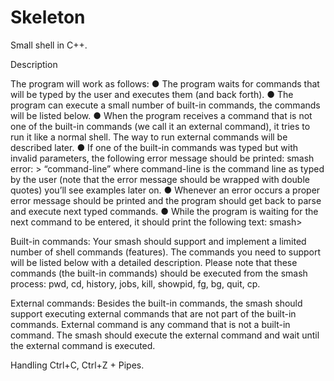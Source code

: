 # Skeleton
Small shell in C++.



Description

The program will work as follows:
● The program waits for commands that will be typed by the user and executes them
(and back forth).
● The program can execute a small number of built-in commands, the commands will
be listed below.
● When the program receives a command that is not one of the built-in commands
(we call it an external command), it tries to run it like a normal shell. The way to run
external commands will be described later.
● If one of the built-in commands was typed but with invalid parameters, the following
error message should be printed:
smash error: > “command-line”
where command-line is the command line as typed by the user (note that the error
message should be wrapped with double quotes)
you’ll see examples later on.
● Whenever an error occurs a proper error message should be printed and the
program should get back to parse and execute next typed commands.
● While the program is waiting for the next command to be entered, it should print the
following text:
smash> 

Built-in commands:
Your smash should support and implement a limited number of shell commands (features).
The commands you need to support will be listed below with a detailed description. Please
note that these commands (the built-in commands) should be executed from the smash
process: pwd, cd, history, jobs, kill, showpid, fg, bg, quit, cp.


External commands:
Besides the built-in commands, the smash should support executing external commands
that are not part of the built-in commands. External command is any command that is not a
built-in command.
The smash should execute the external command and wait until the external command is
executed.

Handling Ctrl+C, Ctrl+Z + Pipes.
